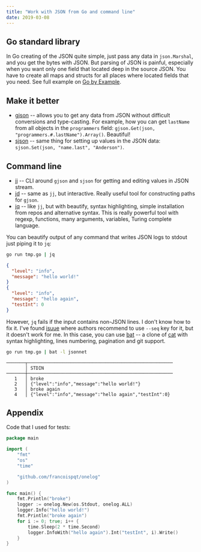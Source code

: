 ```yaml
---
title: "Work with JSON from Go and command line"
date: 2019-03-08
---
```


## Go standard library

In Go creating of the JSON quite simple, just pass any data in `json.Marshal`, and you get the bytes with JSON. But parsing of JSON is painful, especially when you want only one field that located deep in the source JSON. You have to create all maps and structs for all places where located fields that you need. See full example on [Go by Example](https://gobyexample.com/json).

## Make it better

+ [gjson](https://github.com/tidwall/gjson) -- allows you to get any data from JSON without difficult conversions and type-casting. For example, how you can get `lastName` from all objects in the `programmers` field: `gjson.Get(json, "programmers.#.lastName").Array()`. Beautiful!
+ [sjson](https://github.com/tidwall/sjson) -- same thing for setting up values in the JSON data: `sjson.Set(json, "name.last", "Anderson")`.

## Command line

+ [jj](https://github.com/tidwall/jj) -- CLI around `gjson` and `sjson` for getting and editing values in JSON stream.
+ [jd](https://github.com/tidwall/jd) -- same as `jj`, but interactive. Really useful tool for constructing paths for `gjson`.
+ [jq](https://stedolan.github.io/jq/tutorial/) -- like `jj`, but with beautify, syntax highlighting, simple installation from repos and alternative syntax. This is really powerful tool with regexp, functions, many arguments, variables, Turing complete language.

You can beautify output of any command that writes JSON logs to stdout just piping it to `jq`:

```bash
go run tmp.go | jq
```

```json
{
  "level": "info",
  "message": "hello world!"
}
{
  "level": "info",
  "message": "hello again",
  "testInt": 0
}
```

However, `jq` fails if the input contains non-JSON lines. I don't know how to fix it. I've found [isuue](https://github.com/stedolan/jq/issues/682) where authors recommend to use `--seq` key for it, but it doesn't work for me. In this case, you can use [bat](https://github.com/sharkdp/bat) -- a clone of [cat](https://bit.ly/2NMm67N) with syntax highlighting, lines numbering, pagination and git support.

```bash
go run tmp.go | bat -l jsonnet
```

```text
───────┬──────────────────────────────────────────────────────
       │ STDIN
───────┼──────────────────────────────────────────────────────
   1   │ broke
   2   │ {"level":"info","message":"hello world!"}
   3   │ broke again
   4   │ {"level":"info","message":"hello again","testInt":0}
```

## Appendix

Code that I used for tests:

```go
package main

import (
    "fmt"
    "os"
    "time"

    "github.com/francoispqt/onelog"
)

func main() {
    fmt.Println("broke")
    logger := onelog.New(os.Stdout, onelog.ALL)
    logger.Info("hello world!")
    fmt.Println("broke again")
    for i := 0; true; i++ {
        time.Sleep(2 * time.Second)
        logger.InfoWith("hello again").Int("testInt", i).Write()
    }
}
```
